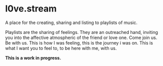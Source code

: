 # l0ve.stream

A place for the creating, sharing and listing to playlists of music.

Playlists are the sharing of feelings. They are an outreached hand,
inviting you into the affective atmospheric of the friend or love one.
Come join us. Be with us. This is how I was feeling, this is the journey i was on.
This is what I want you to feel to, to be here with me, with us. 

**This is a work in progress.**
